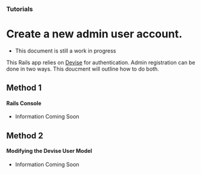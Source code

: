 ### Tutorials
# Create a new admin user account.

* This document is still a work in progress

This Rails app relies on [Devise](https://github.com/plataformatec/devise/) for authentication. Admin registration can be done in two ways. This doucment will outline how to do both.

## Method 1
#### Rails Console
* Information Coming Soon

## Method 2
#### Modifying the Devise User Model
* Information Coming Soon
